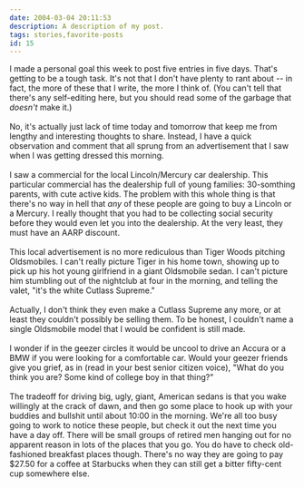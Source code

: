 ```yaml
---
date: 2004-03-04 20:11:53
description: A description of my post.
tags: stories,favorite-posts
id: 15
---
```

I made a personal goal this week to post five entries in five days.  That's getting to be a tough task.  It's not that I don't have plenty to rant about -- in fact, the more of these that I write, the more I think of.  (You can't tell that there's any self-editing here, but you should read some of the garbage that <i>doesn't </i>make it.)<br />
<br />
No, it's actually just lack of time today and tomorrow that keep me from lengthy and interesting thoughts to share.  Instead, I have a quick observation and comment that all sprung from an advertisement that I saw when I was getting dressed this morning.<br />
<br />
I saw a commercial for the local Lincoln/Mercury car dealership.  This particular commercial has the dealership full of young families:  30-somthing parents, with cute active kids.  The problem with this whole thing is that there's no way in hell that <i>any </i>of these people are going to buy a Lincoln or a Mercury.  I really thought that you had to be collecting social security before they would even let you into the dealership.  At the very least, they must have an AARP discount.<br />
<br />
This local advertisement is no more rediculous than Tiger Woods pitching Oldsmobiles.  I can't really picture Tiger in his home town, showing up to pick up his hot young girlfriend in a giant Oldsmobile sedan.  I can't picture him stumbling out of the nightclub at four in the morning, and telling the valet, "it's the white Cutlass Supreme."<br />
<br />
Actually, I don't think they even make a Cutlass Supreme any more, or at least they couldn't possibly be selling them.  To be honest, I couldn't name a single Oldsmobile model that I would be confident is still made.<br />
<br />
I wonder if in the geezer circles it would be uncool to drive an Accura or a BMW if you were looking for a comfortable car.  Would your geezer friends give you grief, as in (read in your best senior citizen voice), "What do you think you are?  Some kind of college boy in that thing?"  <br />
<br />
The tradeoff for driving big, ugly, giant, American sedans is that you wake willingly at the crack of dawn, and then go some place to hook up with your buddies and bullshit until about 10:00 in the morning.  We're all too busy going to work to notice these people, but check it out the next time you have a day off.  There will be small groups of retired men hanging out for no apparent reason in lots of the places that you go.  You do have to check old-fashioned breakfast places though.  There's no way they are going to pay $27.50 for a coffee at Starbucks when they can still get a bitter fifty-cent cup somewhere else.
